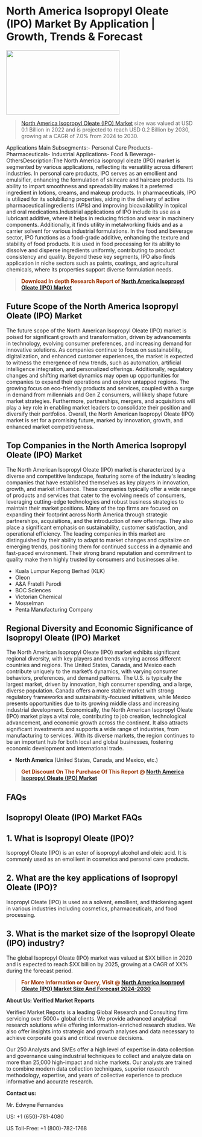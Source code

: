 <p><h1>North America Isopropyl Oleate (IPO) Market By Application | Growth, Trends & Forecast</h1><p><img class="aligncenter size-medium wp-image-105565" src="https://ffe5etoiles.com/wp-content/uploads/2025/01/MST7-300x171.png" alt="" width="300" height="171" /></p><blockquote><p><a href="https://www.verifiedmarketreports.com/download-sample/?rid=466214&utm_source=Github-NA&utm_medium=376" target="_blank">North America Isopropyl Oleate (IPO) Market</a> size was valued at USD 0.1 Billion in 2022 and is projected to reach USD 0.2 Billion by 2030, growing at a CAGR of 7.0% from 2024 to 2030.</p></blockquote>Applications Main Subsegments:- Personal Care Products- Pharmaceuticals- Industrial Applications- Food & Beverage- OthersDescription:The North America isopropyl oleate (IPO) market is segmented by various applications, reflecting its versatility across different industries. In personal care products, IPO serves as an emollient and emulsifier, enhancing the formulation of skincare and haircare products. Its ability to impart smoothness and spreadability makes it a preferred ingredient in lotions, creams, and makeup products. In pharmaceuticals, IPO is utilized for its solubilizing properties, aiding in the delivery of active pharmaceutical ingredients (APIs) and improving bioavailability in topical and oral medications.Industrial applications of IPO include its use as a lubricant additive, where it helps in reducing friction and wear in machinery components. Additionally, it finds utility in metalworking fluids and as a carrier solvent for various industrial formulations. In the food and beverage sector, IPO functions as a food-grade additive, enhancing the texture and stability of food products. It is used in food processing for its ability to dissolve and disperse ingredients uniformly, contributing to product consistency and quality. Beyond these key segments, IPO also finds application in niche sectors such as paints, coatings, and agricultural chemicals, where its properties support diverse formulation needs.</p><blockquote><p><span style="color: #993300;"><strong>Download In depth Research Report of <a href="https://www.verifiedmarketreports.com/download-sample/?rid=466214&utm_source=Github-NA&utm_medium=376">North America Isopropyl Oleate (IPO) Market</a></strong></span></p></blockquote><h2>Future Scope of the North America Isopropyl Oleate (IPO) Market</h2><p>The future scope of the North American Isopropyl Oleate (IPO) market is poised for significant growth and transformation, driven by advancements in technology, evolving consumer preferences, and increasing demand for innovative solutions. As companies continue to focus on sustainability, digitalization, and enhanced customer experiences, the market is expected to witness the emergence of new trends, such as automation, artificial intelligence integration, and personalized offerings. Additionally, regulatory changes and shifting market dynamics may open up opportunities for companies to expand their operations and explore untapped regions. The growing focus on eco-friendly products and services, coupled with a surge in demand from millennials and Gen Z consumers, will likely shape future market strategies. Furthermore, partnerships, mergers, and acquisitions will play a key role in enabling market leaders to consolidate their position and diversify their portfolios. Overall, the North American Isopropyl Oleate (IPO) market is set for a promising future, marked by innovation, growth, and enhanced market competitiveness.</p><h2>Top Companies in the North America Isopropyl Oleate (IPO) Market</h2><p>The North American Isopropyl Oleate (IPO) market is characterized by a diverse and competitive landscape, featuring some of the industry's leading companies that have established themselves as key players in innovation, growth, and market influence. These companies typically offer a wide range of products and services that cater to the evolving needs of consumers, leveraging cutting-edge technologies and robust business strategies to maintain their market positions. Many of the top firms are focused on expanding their footprint across North America through strategic partnerships, acquisitions, and the introduction of new offerings. They also place a significant emphasis on sustainability, customer satisfaction, and operational efficiency. The leading companies in this market are distinguished by their ability to adapt to market changes and capitalize on emerging trends, positioning them for continued success in a dynamic and fast-paced environment. Their strong brand reputation and commitment to quality make them highly trusted by consumers and businesses alike.</p><p><ul><li>Kuala Lumpur Kepong Berhad (KLK) </li><li> Oleon </li><li> A&A Fratelli Parodi </li><li> BOC Sciences </li><li> Victorian Chemical </li><li> Mosselman </li><li> Penta Manufacturing Company</li></ul></p><h2>Regional Diversity and Economic Significance of Isopropyl Oleate (IPO) Market</h2><p>The North American Isopropyl Oleate (IPO) market exhibits significant regional diversity, with key players and trends varying across different countries and regions. The United States, Canada, and Mexico each contribute uniquely to the market’s dynamics, with varying consumer behaviors, preferences, and demand patterns. The U.S. is typically the largest market, driven by innovation, high consumer spending, and a large, diverse population. Canada offers a more stable market with strong regulatory frameworks and sustainability-focused initiatives, while Mexico presents opportunities due to its growing middle class and increasing industrial development. Economically, the North American Isopropyl Oleate (IPO) market plays a vital role, contributing to job creation, technological advancement, and economic growth across the continent. It also attracts significant investments and supports a wide range of industries, from manufacturing to services. With its diverse markets, the region continues to be an important hub for both local and global businesses, fostering economic development and international trade.</p><ul> <li><strong>North America</strong> (United States, Canada, and Mexico, etc.)</li></ul><blockquote><p><span style="color: #993300;"><strong>Get Discount On The Purchase Of This Report @ <a href="https://www.verifiedmarketreports.com/ask-for-discount/?rid=466214&utm_source=Github-NA&utm_medium=376">North America Isopropyl Oleate (IPO) Market</a></strong></span></p></blockquote><h2>FAQs</h2><p> <h2>Isopropyl Oleate (IPO) Market FAQs</h1> <h2>1. What is Isopropyl Oleate (IPO)?</div><div></h2> <p>Isopropyl Oleate (IPO) is an ester of isopropyl alcohol and oleic acid. It is commonly used as an emollient in cosmetics and personal care products.</p> <h2>2. What are the key applications of Isopropyl Oleate (IPO)?</div><div></h2> <p>Isopropyl Oleate (IPO) is used as a solvent, emollient, and thickening agent in various industries including cosmetics, pharmaceuticals, and food processing.</p> <h2>3. What is the market size of the Isopropyl Oleate (IPO) industry?</div><div></h2> <p>The global Isopropyl Oleate (IPO) market was valued at $XX billion in 2020 and is expected to reach $XX billion by 2025, growing at a CAGR of XX% during the forecast period.</p> <!-- Continue with more FAQs and answers --></body></html></p><blockquote><p><span style="color: #993300;"><strong>For More Information or Query, Visit @ <a href="https://www.verifiedmarketreports.com/product/isopropyl-oleate-ipo-market/">North America Isopropyl Oleate (IPO) Market Size And Forecast 2024-2030</a></strong></span></p></blockquote><p><strong>About Us: Verified Market Reports</strong></p><p>Verified Market Reports is a leading Global Research and Consulting firm servicing over 5000+ global clients. We provide advanced analytical research solutions while offering information-enriched research studies. We also offer insights into strategic and growth analyses and data necessary to achieve corporate goals and critical revenue decisions.</p><p>Our 250 Analysts and SMEs offer a high level of expertise in data collection and governance using industrial techniques to collect and analyze data on more than 25,000 high-impact and niche markets. Our analysts are trained to combine modern data collection techniques, superior research methodology, expertise, and years of collective experience to produce informative and accurate research.</p><p><strong>Contact us:</strong></p><p>Mr. Edwyne Fernandes</p><p>US: +1 (650)-781-4080</p><p>US Toll-Free: +1 (800)-782-1768</p>
